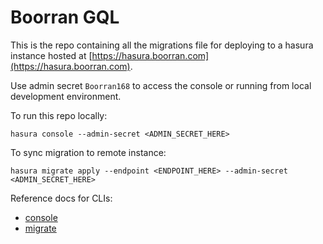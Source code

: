 # Boorran GQL
This is the repo containing all the migrations file for deploying to a hasura instance hosted at [https://hasura.boorran.com](https://hasura.boorran.com).

Use admin secret  `Boorran168` to access the console or running from local development environment.

To run this repo locally:
```
hasura console --admin-secret <ADMIN_SECRET_HERE>
```

To sync migration to remote instance:
```
hasura migrate apply --endpoint <ENDPOINT_HERE> --admin-secret <ADMIN_SECRET_HERE>
```

Reference docs for CLIs:

 - [console](https://hasura.io/docs/1.0/graphql/manual/hasura-cli/hasura_console.html)
- [migrate](https://hasura.io/docs/1.0/graphql/manual/hasura-cli/hasura_migrate_create.html)
